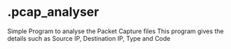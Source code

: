 # .pcap_analyser
Simple Program to analyse the Packet Capture files
This program gives the details such as Source IP, Destination IP, Type and Code
